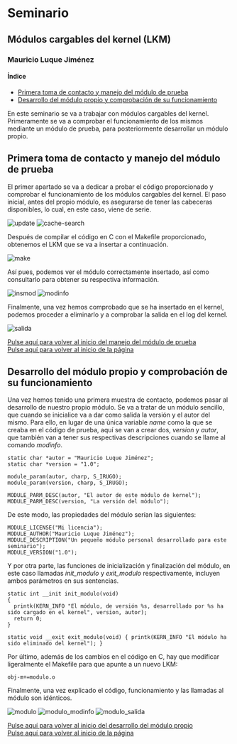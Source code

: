 #  <a id = "inicio"></a> Seminario

##  Módulos cargables del kernel (LKM)

###  Mauricio Luque Jiménez

####  Índice

- [Primera toma de contacto y manejo del módulo de prueba](#hello)
- [Desarrollo del módulo propio y comprobación de su funcionamiento](#modulo)

En este seminario se va a trabajar con módulos cargables del kernel. Primeramente se va a comprobar el funcionamiento de los mismos mediante un módulo de prueba, para posteriormente desarrollar un módulo propio.

## <a id = "hello"></a> Primera toma de contacto y manejo del módulo de prueba

El primer apartado se va a dedicar a probar el código proporcionado y comprobar el funcionamiento de los módulos cargables del kernel. El paso inicial, antes del propio módulo, es asegurarse de tener las cabeceras disponibles, lo cual, en este caso, viene de serie.

![update](./img/sudo%20apt-get%20update.png)
![cache-search](./img/sudo%20apt-cache%20search%20linux-headers-6.8.0.png)

Después de compilar el código en C con el Makefile proporcionado, obtenemos el LKM que se va a insertar a continuación.

![make](.img/make.png)

Así pues, podemos ver el módulo correctamente insertado, así como consultarlo para obtener su respectiva información.

![insmod](./img/insmod.png)
![modinfo](./img/modinfo.png)

Finalmente, una vez hemos comprobado que se ha insertado en el kernel, podemos proceder a eliminarlo y a comprobar la salida en el log del kernel.

![salida](./img/tail%20-f%20kern.log.png)

[Pulse aquí para volver al inicio del manejo del módulo de prueba](#hello)   
[Pulse aquí para volver al inicio de la página](#inicio)

## <a id = "modulo"></a> Desarrollo del módulo propio y comprobación de su funcionamiento

Una vez hemos tenido una primera muestra de contacto, podemos pasar al desarrollo de nuestro propio módulo. Se va a tratar de un módulo sencillo, que cuando se inicialice va a dar como salida la versión y el autor del mismo. Para ello, en lugar de una única variable _name_ como la que se creaba en el código de prueba, aquí se van a crear dos, _version_ y _autor_, que también van a tener sus respectivas descripciones cuando se llame al comando _modinfo_.

    static char *autor = "Mauricio Luque Jiménez";
    static char *version = "1.0";

    module_param(autor, charp, S_IRUGO);
    module_param(version, charp, S_IRUGO);

    MODULE_PARM_DESC(autor, "El autor de este módulo de kernel");
    MODULE_PARM_DESC(version, "La versión del módulo");

De este modo, las propiedades del módulo serían las siguientes:

    MODULE_LICENSE("Mi licencia");
    MODULE_AUTHOR("Mauricio Luque Jiménez");
    MODULE_DESCRIPTION("Un pequeño módulo personal desarrollado para este seminario");
    MODULE_VERSION("1.0");

Y por otra parte, las funciones de inicialización y finalización del módulo, en este caso llamadas _init_modulo_ y _exit_modulo_ respectivamente, incluyen ambos parámetros en sus sentencias.

    static int __init init_modulo(void)
    {
      printk(KERN_INFO "El módulo, de versión %s, desarrollado por %s ha sido cargado en el kernel", version, autor);
      return 0;
    }

    static void __exit exit_modulo(void) { printk(KERN_INFO "El módulo ha sido eliminado del kernel"); }

Por último, además de los cambios en el código en C, hay que modificar ligeralmente el Makefile para que apunte a un nuevo LKM:

    obj-m+=modulo.o

Finalmente, una vez explicado el código, funcionamiento y las llamadas al módulo son idénticos.

![modulo](./img/modulo.png)
![modulo_modinfo](./img/modinfo_modulo.png)
![modulo_salida](./img/tail%20-f%20kern.log_modulo.png)

[Pulse aquí para volver al inicio del desarrollo del módulo propio](#modulo)   
[Pulse aquí para volver al inicio de la página](#inicio)

